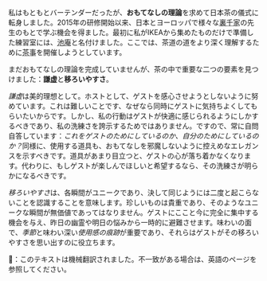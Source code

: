 <p>私はもともとバーテンダーだったが、<strong>おもてなしの理論</strong>を求めて日本茶の儀式に転身しました。2015年の研修開始以来、日本とヨーロッパで様々な<abbr title="Urasenke, one of the main tea schools">裏千家</abbr>の先生のもとで学ぶ機会を得ました。最初に私がIKEAから集めたものだけで準備した練習室には、<abbr title="ikean, pond hermitage">池庵</abbr>と名付けました。ここでは、茶道の道をより深く理解するために<abbr title="chaji, tea invitation">茶事</abbr>を開催しようとしています。</p>
<p>まだおもてなしの理論を完成していませんが、茶の中で重要な二つの要素を見つけました：<strong>謙虚</strong>と<strong>移ろいやすさ</strong>。</p>
<p><em>謙虚</em>は美的理想として。ホストとして、ゲストを感心させようとしないように努めています。これは難しいことです、なぜなら同時にゲストに気持ちよくしてもらいたいからです。しかし、私の行動はゲストが快適に感じられるようにしかするべきであり、私の洗練さを誇示するためではありません。ですので、常に自問自答しています：<em>これをゲストのためにしているのか、自分のためにしているのか？</em>同様に、使用する道具も、おもてなしを邪魔しないように控えめなエレガンスを示すべきです。道具があまり目立つと、ゲストの心が落ち着かなくなります。代わりに、もしゲストが楽しんでほしいと希望するなら、その洗練さが明らかになるべきです。</p>
<p><em>移ろいやすさ</em>は、各瞬間がユニークであり、決して同じようには二度と起こらないことを認識することを意味します。珍しいものは貴重であり、そのようなユニークな瞬間が無価値であってはなりません。ゲストにここと今に完全に集中する機会を与え、昨日の幽霊や明日の悩みから一時的に避難させます。味わいの面で、<em>季節</em>と味わい深い<em>使用感の痕跡</em>が重要であり、それらはゲストがその移ろいやすさを思い出すのに役立ちます。</p>
👾：このテキストは機械翻訳されました。不一致がある場合は、英語のページを参照してください。
